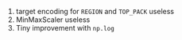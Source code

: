 1. target encoding for `REGION` and `TOP_PACK` useless
2. MinMaxScaler useless
3. Tiny improvement with `np.log`